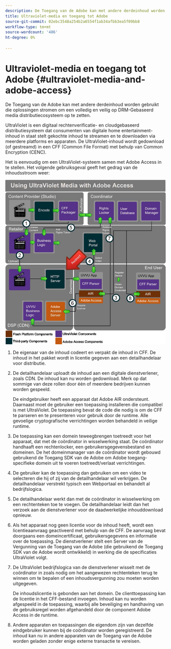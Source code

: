 ```yaml
---
description: De Toegang van de Adobe kan met andere derdeinhoud worden gebruikt die oplossingen stromen om een volledig en veilig op DRM-Gebaseerd media distributiecosysteem op te zetten.
title: Ultraviolet-media en toegang tot Adobe
source-git-commit: 02ebc3548a254b2a6554f1ab34afbb3ea5f09bb8
workflow-type: tm+mt
source-wordcount: '486'
ht-degree: 0%

---
```


# Ultraviolet-media en toegang tot Adobe {#ultraviolet-media-and-adobe-access}

De Toegang van de Adobe kan met andere derdeinhoud worden gebruikt die oplossingen stromen om een volledig en veilig op DRM-Gebaseerd media distributiecosysteem op te zetten.

UltraViolet is een digitaal rechtenverificatie- en cloudgebaseerd distributiesysteem dat consumenten van digitale home entertainment-inhoud in staat stelt gekochte inhoud te streamen en te downloaden via meerdere platforms en apparaten. De UltraViolet-inhoud wordt gedownload (of gestreamd) in een CFF (Common File Format) met behulp van Common Encryption (CENC).

Het is eenvoudig om een UltraViolet-systeem samen met Adobe Access in te stellen. Het volgende gebruiksgeval geeft het gedrag van de inhoudsstroom weer:

<!--<a id="fig_cxy_dc2_44"></a>-->

![](assets/AdobeUV_web.png)

1. De eigenaar van de inhoud codeert en verpakt de inhoud in CFF. De inhoud in het pakket wordt in licentie gegeven aan een detailhandelaar voor distributie.
1. De detailhandelaar uploadt de inhoud aan een digitale dienstverlener, zoals CDN. De inhoud kan nu worden gedownload. Merk op dat sommige van deze rollen door één of meerdere bedrijven kunnen worden gespeeld.

   De eindgebruiker heeft een apparaat dat Adobe AIR ondersteunt. Daarnaast moet de gebruiker een toepassing installeren die compatibel is met UltraViolet. De toepassing bevat de code die nodig is om de CFF te parseren en te presenteren voor gebruik door de runtime. Alle gevoelige cryptografische verrichtingen worden behandeld in veilige runtime.
1. De toepassing kan een domein teweegbrengen toetreedt voor het apparaat, dat met de coördinator in wisselwerking staat. De coördinator handhaaft een rechtenlocker, een gebruikersgegevensbestand en domeinen. De het domeinmanager van de coördinator wordt gebouwd gebruikend de Toegang SDK van de Adobe om Adobe toegang-specifieke domein uit te voeren toetreedt/verlaat verrichtingen.
1. De gebruiker kan de toepassing dan gebruiken om een video te selecteren die hij of zij van de detailhandelaar wil verkrijgen. De detailhandelaar verstrekt typisch een Webportaal en behandelt al bedrijfslogica.
1. De detailhandelaar werkt dan met de coördinator in wisselwerking om een rechtenteken toe te voegen. De detailhandelaar leidt dan het verzoek aan de dienstverlener voor de daadwerkelijke inhouddownload opnieuw.
1. Als het apparaat nog geen licentie voor de inhoud heeft, wordt een licentieaanvraag geactiveerd met behulp van de CFF. De aanvraag bevat doorgaans een domeincertificaat, gebruikersgegevens en informatie over de toepassing. De dienstverlener stelt een Server van de Vergunning van de Toegang van de Adobe (die gebruikend de Toegang SDK van de Adobe wordt ontwikkeld) in werking die de specificaties UltraViolet volgt.
1. De UltraViolet bedrijfslogica van de dienstverlener wisselt met de coördinator in zoals nodig om het aangewezen rechtenteken terug te winnen om te bepalen of een inhoudsvergunning zou moeten worden uitgegeven.

   De inhoudslicentie is gebonden aan het domein. De clienttoepassing kan de licentie in het CFF-bestand invoegen. Inhoud kan nu worden afgespeeld in de toepassing, waarbij alle beveiliging en handhaving van de gebruiksregel worden afgehandeld door de component Adobe Access in de runtime.
1. Andere apparaten en toepassingen die eigendom zijn van dezelfde eindgebruiker kunnen bij de coördinator worden geregistreerd. De inhoud kan nu in andere apparaten van de Toegang van de Adobe worden geladen zonder enige externe transactie te vereisen.
